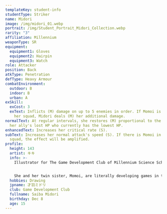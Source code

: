 ```yaml
---
templateKey: student-info
studentType: Striker
name: Midori
image: /img/midori_01.webp
portrait: /img/Student_Portrait_Midori_Collection.webp
rarity: "3"
affiliation: Millennium
weaponType: SR
equipment:
  equipment1: Gloves
  equipment2: Hairpin
  equipment3: Watch
role: Attacker
position: Back
atkType: Penetration
defType: Heavy Armour
combatEnvironment:
  outdoor: B
  indoor: B
  urban: A
exSkill:
  exCost: 3
  exText: Inflicts (M) damage on up to 5 enemies in order. If Momoi is present in
    her squad, Midori deals (M) her additional damage.
normalText: At regular intervals, she restores (M) proportional to the amount of
  her ally's lost HP who currently has the lowest HP.
enhancedText: Increases her critical rate (S).
subText: Increases her normal attack's speed (S). If there is Momoi in her
  squad, the effect will be amplified.
profile:
  height: 143
  artist: キキ
  info: >-
    Illustrator for The Game Development Club of Millennium Science School.


    She and her twin sister, Momoi, are literally developing games in the Game Development Club. She was shy and did not get along well with her cheerful sister, but their passion for games made them hit it off and now they are great friends.
  hobbies: Drawing
  jpname: 才羽ミドリ
  club: Game Development Club
  fullname: Saiba Midori
  birthday: Dec 8
  age: 15
---
```

